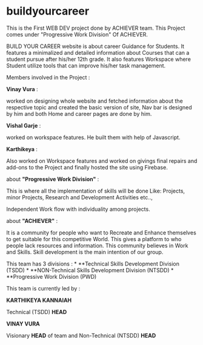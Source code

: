# buildyourcareer
This is the First WEB DEV project done by ACHIEVER team.
This Project comes under "Progressive Work Division" Of ACHIEVER.
      
BUILD YOUR CAREER website is about career Guidance for Students.
It features a minimalized and detailed information about Courses that can a student pursue after his/her 12th grade.
It also features Workspace where Student utilize tools that can improve his/her task management.
      
Members involved in the Project : 

 **Vinay Vura** :
      
   worked on designing whole website and fetched information about the respective topic 
      and created the basic version of site, Nav bar is designed by him and both Home and career pages are done by him.
      
 **Vishal Garje** : 
      
  worked on workspace features. He built them with help of Javascript.
      
 **Karthikeya** :

  Also worked on Workspace features and worked on givings final repairs and add-ons to the Project 
       and finally hosted the site using Firebase.
      
      
  about **"Progressive Work Division"** :
      
   This is where all the implementation of skills will be done
          Like: Projects, minor Projects, Research and Development Activities etc..,
      
   Independent Work flow with individuality among projects.
      
   about **"ACHIEVER"** :
      
   It is a community for people who want to Recreate and Enhance themselves to get suitable for this competitive World.
          This gives a platform to who people lack resources and information. 
          This community believes in Work and Skills.
          Skill development is the main intention of our group.
      
   This team has 3 divisions :
       * **Technical Skills Development Division (TSDD)
       * **NON-Technical Skills Development Division (NTSDD)
       * **Progressive Work Division (PWD)
      
   This team is currently led by :

   **KARTHIKEYA KANNAIAH**
   
   Technical (TSDD) **HEAD**

   **VINAY VURA**
   
   Visionary **HEAD** of team and Non-Technical (NTSDD) **HEAD**
